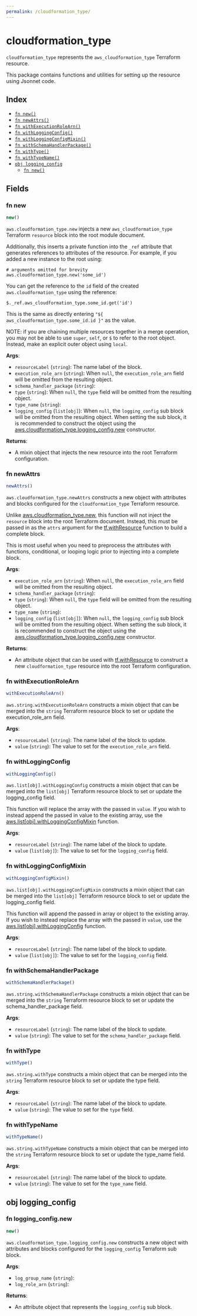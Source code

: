 ```yaml
---
permalink: /cloudformation_type/
---
```


# cloudformation_type

`cloudformation_type` represents the `aws_cloudformation_type` Terraform resource.



This package contains functions and utilities for setting up the resource using Jsonnet code.


## Index

* [`fn new()`](#fn-new)
* [`fn newAttrs()`](#fn-newattrs)
* [`fn withExecutionRoleArn()`](#fn-withexecutionrolearn)
* [`fn withLoggingConfig()`](#fn-withloggingconfig)
* [`fn withLoggingConfigMixin()`](#fn-withloggingconfigmixin)
* [`fn withSchemaHandlerPackage()`](#fn-withschemahandlerpackage)
* [`fn withType()`](#fn-withtype)
* [`fn withTypeName()`](#fn-withtypename)
* [`obj logging_config`](#obj-logging_config)
  * [`fn new()`](#fn-logging_confignew)

## Fields

### fn new

```ts
new()
```


`aws.cloudformation_type.new` injects a new `aws_cloudformation_type` Terraform `resource`
block into the root module document.

Additionally, this inserts a private function into the `_ref` attribute that generates references to attributes of the
resource. For example, if you added a new instance to the root using:

    # arguments omitted for brevity
    aws.cloudformation_type.new('some_id')

You can get the reference to the `id` field of the created `aws.cloudformation_type` using the reference:

    $._ref.aws_cloudformation_type.some_id.get('id')

This is the same as directly entering `"${ aws_cloudformation_type.some_id.id }"` as the value.

NOTE: if you are chaining multiple resources together in a merge operation, you may not be able to use `super`, `self`,
or `$` to refer to the root object. Instead, make an explicit outer object using `local`.

**Args**:
  - `resourceLabel` (`string`): The name label of the block.
  - `execution_role_arn` (`string`):  When `null`, the `execution_role_arn` field will be omitted from the resulting object.
  - `schema_handler_package` (`string`): 
  - `type` (`string`):  When `null`, the `type` field will be omitted from the resulting object.
  - `type_name` (`string`): 
  - `logging_config` (`list[obj]`):  When `null`, the `logging_config` sub block will be omitted from the resulting object. When setting the sub block, it is recommended to construct the object using the [aws.cloudformation_type.logging_config.new](#fn-logging_confignew) constructor.

**Returns**:
- A mixin object that injects the new resource into the root Terraform configuration.


### fn newAttrs

```ts
newAttrs()
```


`aws.cloudformation_type.newAttrs` constructs a new object with attributes and blocks configured for the `cloudformation_type`
Terraform resource.

Unlike [aws.cloudformation_type.new](#fn-new), this function will not inject the `resource`
block into the root Terraform document. Instead, this must be passed in as the `attrs` argument for the
[tf.withResource](https://github.com/tf-libsonnet/core/tree/main/docs#fn-withresource) function to build a complete block.

This is most useful when you need to preprocess the attributes with functions, conditional, or looping logic prior to
injecting into a complete block.

**Args**:
  - `execution_role_arn` (`string`):  When `null`, the `execution_role_arn` field will be omitted from the resulting object.
  - `schema_handler_package` (`string`): 
  - `type` (`string`):  When `null`, the `type` field will be omitted from the resulting object.
  - `type_name` (`string`): 
  - `logging_config` (`list[obj]`):  When `null`, the `logging_config` sub block will be omitted from the resulting object. When setting the sub block, it is recommended to construct the object using the [aws.cloudformation_type.logging_config.new](#fn-logging_confignew) constructor.

**Returns**:
  - An attribute object that can be used with [tf.withResource](https://github.com/tf-libsonnet/core/tree/main/docs#fn-withresource) to construct a new `cloudformation_type` resource into the root Terraform configuration.


### fn withExecutionRoleArn

```ts
withExecutionRoleArn()
```

`aws.string.withExecutionRoleArn` constructs a mixin object that can be merged into the `string`
Terraform resource block to set or update the execution_role_arn field.



**Args**:
  - `resourceLabel` (`string`): The name label of the block to update.
  - `value` (`string`): The value to set for the `execution_role_arn` field.


### fn withLoggingConfig

```ts
withLoggingConfig()
```

`aws.list[obj].withLoggingConfig` constructs a mixin object that can be merged into the `list[obj]`
Terraform resource block to set or update the logging_config field.

This function will replace the array with the passed in `value`. If you wish to instead append the
passed in value to the existing array, use the [aws.list[obj].withLoggingConfigMixin](TODO) function.


**Args**:
  - `resourceLabel` (`string`): The name label of the block to update.
  - `value` (`list[obj]`): The value to set for the `logging_config` field.


### fn withLoggingConfigMixin

```ts
withLoggingConfigMixin()
```

`aws.list[obj].withLoggingConfigMixin` constructs a mixin object that can be merged into the `list[obj]`
Terraform resource block to set or update the logging_config field.

This function will append the passed in array or object to the existing array. If you wish
to instead replace the array with the passed in `value`, use the [aws.list[obj].withLoggingConfig](TODO)
function.


**Args**:
  - `resourceLabel` (`string`): The name label of the block to update.
  - `value` (`list[obj]`): The value to set for the `logging_config` field.


### fn withSchemaHandlerPackage

```ts
withSchemaHandlerPackage()
```

`aws.string.withSchemaHandlerPackage` constructs a mixin object that can be merged into the `string`
Terraform resource block to set or update the schema_handler_package field.



**Args**:
  - `resourceLabel` (`string`): The name label of the block to update.
  - `value` (`string`): The value to set for the `schema_handler_package` field.


### fn withType

```ts
withType()
```

`aws.string.withType` constructs a mixin object that can be merged into the `string`
Terraform resource block to set or update the type field.



**Args**:
  - `resourceLabel` (`string`): The name label of the block to update.
  - `value` (`string`): The value to set for the `type` field.


### fn withTypeName

```ts
withTypeName()
```

`aws.string.withTypeName` constructs a mixin object that can be merged into the `string`
Terraform resource block to set or update the type_name field.



**Args**:
  - `resourceLabel` (`string`): The name label of the block to update.
  - `value` (`string`): The value to set for the `type_name` field.


## obj logging_config



### fn logging_config.new

```ts
new()
```


`aws.cloudformation_type.logging_config.new` constructs a new object with attributes and blocks configured for the `logging_config`
Terraform sub block.



**Args**:
  - `log_group_name` (`string`): 
  - `log_role_arn` (`string`): 

**Returns**:
  - An attribute object that represents the `logging_config` sub block.
